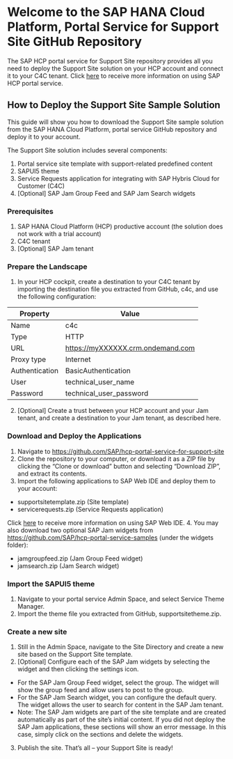 # Welcome to the SAP HANA Cloud Platform, Portal Service for Support Site GitHub Repository

The SAP HCP portal service for Support Site repository provides all you need to deploy the Support Site solution on your HCP account and connect it to your C4C tenant. Click [here](https://hcp.sap.com/capabilities/ux/cloud-portal.html) to receive more information on using SAP HCP portal service.

## How to Deploy the Support Site Sample Solution

This guide will show you how to download the Support Site sample solution from the SAP HANA Cloud Platform, portal service GitHub repository and deploy it to your account.

The Support Site solution includes several components:

1. Portal service site template with support-related predefined content
2. SAPUI5 theme
3. Service Requests application for integrating with SAP Hybris Cloud for Customer (C4C)
4. [Optional] SAP Jam Group Feed and SAP Jam Search widgets 

### Prerequisites

1. SAP HANA Cloud Platform (HCP) productive account (the solution does not work with a trial account)
2. C4C tenant
3. [Optional] SAP Jam tenant

### Prepare the Landscape

1. In your HCP cockpit, create a destination to your C4C tenant by importing the destination file you extracted from GitHub, c4c, and use the following configuration:
  
  Property | Value
  --- | ---
  Name | c4c
  Type | HTTP
  URL | https://myXXXXXX.crm.ondemand.com
  Proxy type | Internet
  Authentication | BasicAuthentication
  User | technical_user_name
  Password | technical_user_password

2. [Optional] Create a trust between your HCP account and your Jam tenant, and create a destination to your Jam tenant, as described here.

### Download and Deploy the Applications

1. Navigate to https://github.com/SAP/hcp-portal-service-for-support-site
2. Clone the repository to your computer, or download it as a ZIP file by clicking the “Clone or download” button and selecting “Download ZIP”, and extract its contents.
3. Import the following applications to SAP Web IDE and deploy them to your account:
 * supportsitetemplate.zip (Site template)
 * servicerequests.zip (Service Requests application)

  Click [here](https://help.hana.ondemand.com/webide/frameset.htm?344e8c91e33b4ae8b4032709c45776a3.html) to receive more information on using SAP Web IDE.
4. You may also download two optional SAP Jam widgets from https://github.com/SAP/hcp-portal-service-samples (under the widgets folder):
 * jamgroupfeed.zip (Jam Group Feed widget)
 * jamsearch.zip (Jam Search widget)

### Import the SAPUI5 theme

1. Navigate to your portal service Admin Space, and select Service  Theme Manager.
2. Import the theme file you extracted from GitHub, supportsitetheme.zip.

### Create a new site

1. Still in the Admin Space, navigate to the Site Directory and create a new site based on the Support Site template.
2. [Optional] Configure each of the SAP Jam widgets by selecting the widget and then clicking the settings icon. 
 * For the SAP Jam Group Feed widget, select the group. The widget will show the group feed and allow users to post to the group. 
 * For the SAP Jam Search widget, you can configure the default query. The widget allows the user to search for content in the SAP Jam tenant.
 * Note: The SAP Jam widgets are part of the site template and are created automatically as part of the site’s initial content. If you did not deploy the SAP Jam applications, these sections will show an error message. In this case, simply click on the sections and delete the widgets.
3. Publish the site. That’s all – your Support Site is ready!

